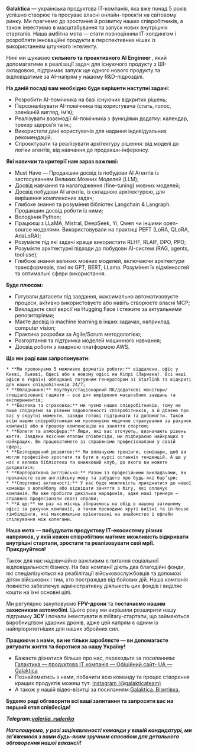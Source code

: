 **Galaktica** — українська продуктова ІТ-компанія, яка вже понад 5 років
успішно створює та просуває власні онлайн-проєкти на світовому ринку. Ми
прагнемо до зростання й розвитку наших співробітників, а також інвестуємо в
масштабування та запуск нових внутрішніх стартапів. Наша амбітна мета — стати
повноцінним ІТ-холдингом і розробляти інноваційні продукти в перспективних
нішах із використанням штучного інтелекту.

Нині ми шукаємо **сильного та проактивного AI Engineer** , який допомагатиме в
реалізації задач для існуючого продукту з ШІ-складовою, підтримає запуск ще
одного нового продукту та відповідатиме за AI-напрям у нашому R&D-підрозділі.

**На даній посаді вам необхідно буде вирішити наступні задачі:**

  * Розробити AI-помічника на базі існуючих відкритих рішень;
  * Персоналізувати AI-помічника під користувача (стать, голос, зовнішній вигляд, ім’я);
  * Реалізувати взаємодії AI-помічника з функціями додатку: календар, трекер здоров’я та ін.;
  * Використати дані користувачів для надання індивідуальних рекомендацій;
  * Спроєктувати та реалізувати архітектуру рішення: від моделі до логіки агентів, від навчання до продакшн-інференсу.

**Які навички та критерії нам зараз важливі:**

  * Must Have — Продакшин досвід із побудови АІ Агентів із застосуванням Великих Мовних Моделей (LLM);
  * Досвід навчання та налагодження (fine-tuning) мовних моделей;
  * Досвід побудови АІ агентів, із складною архітектурою, для вирішення комплексних задач;
  * Глибоке знання та розуміння бібліотек Langchain & Langraph. Продакшин досвід роботи із ними;
  * Володіння Python;
  * Працюєш з LLaMA, Mistral, DeepSeek, Yi, Qwen чи іншими open-source моделями. Використовували на практиці PEFT (LoRA, QLoRA, AdaLoRA);
  * Розумієте під які задачі краще використати RLHF, RLAIF, DPO, PPO;
  * Розумієте архітектурні підходи до побудови AI-систем (RAG, agents, tool use);
  * Глибоке знання великих мовних моделей, включаючи архітектури трансформерів, такі як GPT, BERT, LLama. Розуміння їх відмінностей та оптимальні сфери використання. 

**Буде плюсом:**

  * Готували датасети під завдання, максимально автоматизовуєте процеси, активно використовуєте або навіть створюєте власні MCP;
  * Викладаєте свої версії на Hugging Face і стежите за актуальними репозиторіями;
  * Маєте досвід із machine learning в інших задачах, наприклад computer vision;
  * Практика розробки за Agile/Scrum методологією;
  * Розгортання та підтримка моделей машинного навчання;
  * Досвід роботи з хмарною платформою AWS. 

**Що ми раді вам запропонувати:**

    * **Ми пропонуємо 5 можливих форматів роботи:** віддалено, офіс у Києві, Львові, Одесі або в новому офісі на Кіпрі (Ларнака). Всі наші офіси в Україні обладнані потужним генератором зі Starlink та відкриті для наших співробітників 24/7;
    * **Обладнання:** Ноутбук/стаціонарний ПК/додаткові монітори/спеціалізовані гаджети — все для вирішення масштабних завдань та експериментів;
    * **Безпека та страховка:** ми чуємо наших співробітників, тому не лише слідкуємо за рівнем задоволеності співробітників, а й дбаємо про вас у скрутні моменти, завжди готові підтримати та допомогти. Також всім нашим співробітникам ми пропонуємо медичне страхування за рахунок компанії або ж грошову компенсацію на заняття спортом;
    * **Колеги та атмосфера:** Люди, які вас оточують, визначають рівень життя. Завдяки якісним етапам співбесіди, ми підбираємо найкращих з найкращих. Ви працюватимете зі справжніми професіоналами у своїй сфері;
    * **Безперервний розвиток:** Ми оплачуємо тренінги, семінари, щоб ви могли професійно зростати та бути в курсі останніх тенденцій. А ще у нас є велика бібліотека та книжковий клуб, до якого ви можете доєднатися;
    * **Корпоративна англійська:** Разом із професійними викладачами, ви прокачаєте свою англійську мову та забудете про будь-які бар’єри;
    * **Спортивні активності:** У вас буде можливість приєднатися до нашої команди з волейболу або відвідати заняття з бігу, які оплачує компанія. Ми вже пробігли декілька марафонів, адже наші тренери — справжні професіонали своєї справи;
    * **А ще:** ми раз на місяць збираємось на обід в нашому затишному офісі за рахунок компанії, а також проводимо круті виїзні та in-house тімбілдінги, які максимально орієнтовані на знайомство і офлайн спілкування між колегами.

**Наша мета — побудувати продуктову IT-екосистему різних напрямків, у якій
кожен співробітник матиме можливість відкривати внутрішні стартапи, зростати
та реалізовувати свої мрії. Приєднуйтеся!**

Також для нас надзвичайно важливим є питання соціальної відповідальності
бізнесу. На базі компанії діють два благодійні фонди, які спеціалізуються на
реабілітації військовослужбовців та допомозі дітям військових і тим, хто
постраждав від бойових дій. Наша компанія повністю забезпечує адміністративну
діяльність цих фондів і виділяє кошти на їхні основні цілі.

Ми регулярно закуповуємо **FPV-дрони** та п**остачаємо нашим захисникам
автомобілі**. Цього року ми вирішили розширити нашу підтримку **ЗСУ** і почали
інвестувати в military-стартапи, що займаються виробництвом ударних дронів,
адже цей напрям є одним із найпріоритетніших для наших збройних сил.

**Працюючи з нами, ви не тільки заробляєте — ви допомагаєте рятувати життя та
боротися за нашу Україну!**

  * Бажаєте дізнатися більше про нас, переходьте за посиланням: [Галактика — продуктова ІТ компанія — Офіційний сайт- UA — Galaktica](https://galaktica.io/)
  * Познайомитись з нами, побачити всю команду та процес створення кращих продуктів можеш тут: [Instagram (@galakticateam)](https://www.instagram.com/galakticateam/)
  * А також у нашій відео-візитці за посиланням:[Galaktica. Візитівка.](https://www.youtube.com/watch?v=4uQNIDPdjBg)

**Будемо раді обговорити всі ваші запитання та запросити вас на перший етап
співбесіди!**

_**Telegram:[valeriia_rudenko](https://t.me/valeriia_rudenko)**_

_**Наголошуємо, у разі зацікавленості команди у вашій кандидатурі, ми
зв’яжемося з вами будь-яким зручним способом для детального обговорення нашої
вакансії!**_